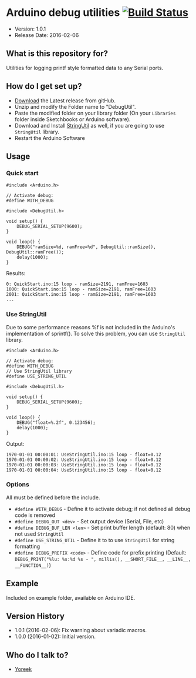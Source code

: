 # Arduino debug utilities [![Build Status](https://travis-ci.org/yoreek/Arduino-DebugUtil.svg?branch=master)](https://travis-ci.org/yoreek/Arduino-DebugUtil)

* Version: 1.0.1
* Release Date: 2016-02-06

## What is this repository for? ##

Utilities for logging printf style formatted data to any Serial ports.


## How do I get set up? ##

 * [Download](https://github.com/yoreek/Arduino-DebugUtil/archive/master.zip) the Latest release from gitHub.
 * Unzip and modify the Folder name to "DebugUtil".
 * Paste the modified folder on your library folder (On your `Libraries` folder inside Sketchbooks or Arduino software).
 * Download and Install [StringUtil](https://github.com/yoreek/Arduino-StringUtil) as well, if you are going to use `StringUtil` library.
 * Restart the Arduino Software


## Usage ##

### Quick start ###
```
#include <Arduino.h>

// Activate debug:
#define WITH_DEBUG

#include <DebugUtil.h>

void setup() {
    DEBUG_SERIAL_SETUP(9600);
}

void loop() {
    DEBUG("ramSize=%d, ramFree=%d", DebugUtil::ramSize(), DebugUtil::ramFree());
    delay(1000);
}
```

Results:

```
0: QuickStart.ino:15 loop - ramSize=2191, ramFree=1603
1000: QuickStart.ino:15 loop - ramSize=2191, ramFree=1603
2001: QuickStart.ino:15 loop - ramSize=2191, ramFree=1603
...
```
### Use StringUtil ###

Due to some performance reasons %f is not included in the Arduino's implementation of sprintf().
To solve this problem, you can use `StringUtil` library.

```
#include <Arduino.h>

// Activate debug:
#define WITH_DEBUG
// Use StringUtil library
#define USE_STRING_UTIL

#include <DebugUtil.h>

void setup() {
    DEBUG_SERIAL_SETUP(9600);
}

void loop() {
    DEBUG("float=%.2f", 0.123456);
    delay(1000);
}
```

Output:
```
1970-01-01 00:00:01: UseStringUtil.ino:15 loop - float=0.12
1970-01-01 00:00:02: UseStringUtil.ino:15 loop - float=0.12
1970-01-01 00:00:03: UseStringUtil.ino:15 loop - float=0.12
1970-01-01 00:00:04: UseStringUtil.ino:15 loop - float=0.12
```

### Options

All must be defined before the include.

- `#define WITH_DEBUG` - Define it to activate debug; if not defined all debug code is removed
- `#define DEBUG_OUT <dev>` - Set output device (Serial, File, etc)
- `#define DEBUG_BUF_LEN <len>` - Set print buffer length (default: 80) when not used `StringUtil`
- `#define USE_STRING_UTIL` - Define it to to use `StringUtil` for string formatting
- `#define DEBUG_PREFIX <code>` - Define code for prefix printing
   (Default: ```DEBUG_PRINT("%lu: %s:%d %s - ", millis(), __SHORT_FILE__, __LINE__, __FUNCTION__)```)

## Example ##

Included on example folder, available on Arduino IDE.


## Version History ##

 * 1.0.1 (2016-02-06): Fix warning about variadic macros.
 * 1.0.0 (2016-01-02): Initial version.


## Who do I talk to? ##

 * [Yoreek](https://github.com/yoreek)
